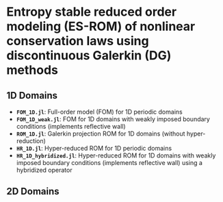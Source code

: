 # Entropy stable reduced order modeling (ES-ROM) of nonlinear conservation laws using discontinuous Galerkin (DG) methods
## 1D Domains

- **`FOM_1D.jl`**: Full-order model (FOM) for 1D periodic domains  
- **`FOM_1D_weak.jl`**: FOM for 1D domains with weakly imposed boundary conditions (implements reflective wall)  
- **`ROM_1D.jl`**: Galerkin projection ROM for 1D domains (without hyper-reduction)  
- **`HR_1D.jl`**: Hyper-reduced ROM for 1D periodic domains  
- **`HR_1D_hybridized.jl`**: Hyper-reduced ROM for 1D domains with weakly imposed boundary conditions (implements reflective wall) using a hybridized operator

## 2D Domains
